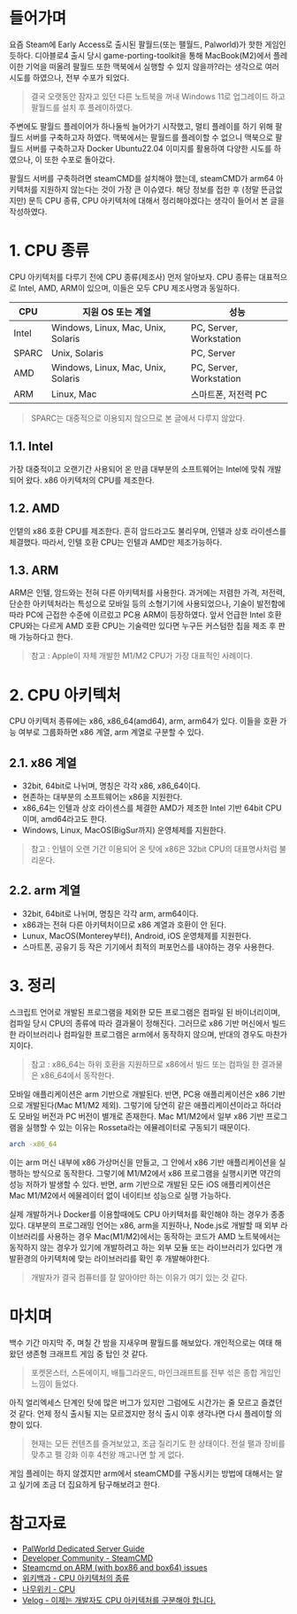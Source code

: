 # 들어가며

요즘 Steam에 Early Access로 출시된 팔월드(또는 팰월드, Palworld)가 핫한 게임인 듯하다. 디아블로4 출시 당시 game-porting-toolkit을 통해 MacBook(M2)에서 플레이한 기억을 떠올려 팔월드 또한 맥북에서 실행할 수 있지 않을까?라는 생각으로 여러 시도를 하였으나, 전부 수포가 되었다.

> 결국 오랫동안 잠자고 있던 다른 노트북을 꺼내 Windows 11로 업그레이드 하고 팔월드를 설치 후 플레이하였다.

주변에도 팔월드 플레이어가 하나둘씩 늘어가기 시작했고, 멀티 플레이를 하기 위해 팔월드 서버를 구축하고자 하였다. 맥북에서는 팔월드를 플레이할 수 없으니 맥북으로 팔월드 서버를 구축하고자 Docker Ubuntu22.04 이미지를 활용하여 다양한 시도를 하였으나, 이 또한 수포로 돌아갔다.

팔월드 서버를 구축하려면 steamCMD를 설치해야 했는데, steamCMD가 arm64 아키텍처를 지원하지 않는다는 것이 가장 큰 이슈였다. 해당 정보를 접한 후 (정말 뜬금없지만) 문득 CPU 종류, CPU 아키텍처에 대해서 정리해야겠다는 생각이 들어서 본 글을 작성하였다.

# 1. CPU 종류

CPU 아키텍처를 다루기 전에 CPU 종류(제조사) 먼저 알아보자. CPU 종류는 대표적으로 Intel, AMD, ARM이 있으며, 이들은 모두 CPU 제조사명과 동일하다.

| CPU   | 지원 OS 또는 계열                  | 성능                    |
| ----- | ---------------------------------- | ----------------------- |
| Intel | Windows, Linux, Mac, Unix, Solaris | PC, Server, Workstation |
| SPARC | Unix, Solaris                      | PC, Server              |
| AMD   | Windows, Linux, Mac, Unix, Solaris | PC, Server, Workstation |
| ARM   | Linux, Mac                         | 스마트폰, 저전력 PC     |

> SPARC는 대중적으로 이용되지 않으므로 본 글에서 다루지 않았다.

## 1.1. Intel

가장 대중적이고 오랜기간 사용되어 온 만큼 대부분의 소프트웨어는 Intel에 맞춰 개발되어 왔다. x86 아키텍처의 CPU를 제조한다.

## 1.2. AMD

인텥의 x86 호환 CPU를 제조한다. 흔히 암드라고도 불리우며, 인텔과 상호 라이센스를 체결했다. 따라서, 인텔 호환 CPU는 인텔과 AMD만 제조가능하다.

## 1.3. ARM

ARM은 인텔, 암드와는 전혀 다른 아키텍처를 사용한다. 과거에는 저렴한 가격, 저전력, 단순한 아키텍처라는 특성으로 모바일 등의 소형기기에 사용되었으나, 기술이 발전함에 따라 PC에 근접한 수준에 이르렀고 PC용 ARM이 등장하였다. 앞서 언급한 Intel 호환 CPU와는 다르게 AMD 호환 CPU는 기술력만 있다면 누구든 커스텀한 칩을 제조 후 판매 가능하다고 한다.

> 참고 : Apple이 자체 개발한 M1/M2 CPU가 가장 대표적인 사례이다.

# 2. CPU 아키텍처

CPU 아키텍처 종류에는 x86, x86_64(amd64), arm, arm64가 있다. 이들을 호환 가능 여부로 그룹화하면 x86 계열, arm 계열로 구분할 수 있다.

## 2.1. x86 계열

- 32bit, 64bit로 나뉘며, 명칭은 각각 x86, x86_64이다.
- 현존하는 대부분의 소프트웨어는 x86을 지원한다.
- x86_64는 인텔과 상호 라이센스를 체결한 AMD가 제조한 Intel 기반 64bit CPU이며, amd64라고도 한다.
- Windows, Linux, MacOS(BigSur까지) 운영체제를 지원한다.

> 참고 : 인텔이 오랜 기간 이용되어 온 탓에 x86은 32bit CPU의 대표명사처럼 불리운다.

## 2.2. arm 계열

- 32bit, 64bit로 나뉘며, 명칭은 각각 arm, arm64이다.
- x86과는 전혀 다른 아키텍처이므로 x86 계열과 호환이 안 된다.
- Lunux, MacOS(Monterey부터), Android, iOS 운영체제를 지원한다.
- 스마트폰, 공유기 등 작은 기기에서 최적의 퍼포먼스를 내야하는 경우 사용한다.

# 3. 정리

스크립트 언어로 개발된 프로그램을 제외한 모든 프로그램은 컴파일 된 바이너리이며, 컴파일 당시 CPU의 종류에 따라 결과물이 정해진다. 그러므로 x86 기반 머신에서 빌드한 라이브러리나 컴파일한 프로그램은 arm에서 동작하지 않으며, 반대의 경우도 마찬가지이다.

> 참고 : x86_64는 하위 호환을 지원하므로 x86에서 빌드 또는 컴파일 한 결과물은 x86_64에서 동작한다.

모바일 애플리케이션은 arm 기반으로 개발된다. 반면, PC용 애플리케이션은 x86 기반으로 개발된다(Mac M1/M2 제외). 그렇기에 당연히 같은 애플리케이션이라고 하더라도 모바일 버전과 PC 버전이 별개로 존재한다. Mac M1/M2에서 일부 x86 기반 프로그램을 실행할 수 있는 이유는 Rosseta라는 에뮬레이터로 구동되기 때문이다.

```bash
arch -x86_64
```

이는 arm 머신 내부에 x86 가상머신을 만들고, 그 안에서 x86 기반 애플리케이션을 실행하는 방식으로 동작한다. 그렇기에 M1/M2에서 x86 프로그램을 실행시키면 약간의 성능 저하가 발생할 수 있다. 반면, arm 기반으로 개발된 모든 iOS 애플리케이션은 Mac M1/M2에서 에물레이터 없이 네이티브 성능으로 실행 가능하다.

실제 개발하거나 Docker를 이용할때에도 CPU 아키텍처를 확인해야 하는 경우가 종종 있다. 대부분의 프로그래밍 언어는 x86, arm을 지원하나, Node.js로 개발할 때 외부 라이브러리를 사용하는 경우 Mac(M1/M2)에서는 동작하는 코드가 AMD 노트북에서는 동작하지 않는 경우가 있기에 개발하려고 하는 외부 모듈 또는 라이브러리가 있다면 개발환경의 아키텍처에 맞는 라이브러리를 확인 후 개발해야한다.

> 개발자가 결국 컴퓨터를 잘 알아야만 하는 이유가 여기 있는 것 같다.

# 마치며

백수 기간 마지막 주, 며칠 간 밤을 지새우며 팔월드를 해보았다. 개인적으로는 여태 해왔던 생존형 크래프트 게임 중 탑인 것 같다.

> 포켓몬스터, 스톤에이지, 배틀그라운드, 마인크래프트를 전부 섞은 종합 게임인 느낌이 들었다.

아직 얼리엑세스 단계인 탓에 많은 버그가 있지만 그럼에도 시간가는 줄 모르고 즐겼던 것 같다. 언제 정식 출시될 지는 모르겠지만 정식 출시 이후 생각나면 다시 플레이할 의향이 있다.

> 현재는 모든 컨텐츠를 즐겨보았고, 조금 질리기도 한 상태이다. 전설 팰과 장비를 맞추고 펠 강화 이후 4천왕 깨고나면 할 게 없다.

게임 플레이는 하지 않겠지만 arm에서 steamCMD를 구동시키는 방법에 대해서는 알고 싶기에 조금 더 집요하게 탐구해보려고 한다.

# 참고자료

- [PalWorld Dedicated Server Guide](https://tech.palworldgame.com/dedicated-server-guide)
- [Developer Community - SteamCMD](https://developer.valvesoftware.com/wiki/SteamCMD)
- [Steamcmd on ARM (with box86 and box64) issues](https://www.reddit.com/r/linux_gaming/comments/v6b9n5/steamcmd_on_arm_with_box86_and_box64_issues/)
- [위키백과 - CPU 아키텍처의 종류](https://ko.wikipedia.org/wiki/%EB%A7%88%EC%9D%B4%ED%81%AC%EB%A1%9C%EC%95%84%ED%82%A4%ED%85%8D%EC%B2%98#CPU_%EC%95%84%ED%82%A4%ED%85%8D%EC%B2%98%EC%9D%98_%EC%A2%85%EB%A5%98)
- [나무위키 - CPU](https://namu.wiki/w/CPU)
- [Velog - 이제는 개발자도 CPU 아키텍처를 구분해야 합니다.](https://velog.io/@480/%EC%9D%B4%EC%A0%9C%EB%8A%94-%EA%B0%9C%EB%B0%9C%EC%9E%90%EB%8F%84-CPU-%EC%95%84%ED%82%A4%ED%85%8D%EC%B2%98%EB%A5%BC-%EA%B5%AC%EB%B6%84%ED%95%B4%EC%95%BC-%ED%95%A9%EB%8B%88%EB%8B%A4)
